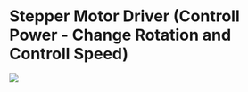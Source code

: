 # Stepper Motor Driver (Controll Power - Change Rotation and Controll Speed)
![](https://github.com/behnamasaei/Electronic-Projects/blob/main/AVR/Stepper_Motor_Direction_Interupt/Untitled%20Project/Untitled%20Project.gif)
